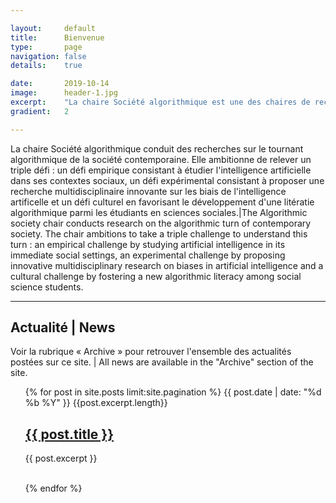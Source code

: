 ```yaml
---

layout:     default
title:      Bienvenue
type:       page
navigation: false
details:    true

date:       2019-10-14
image:      header-1.jpg
excerpt:    "La chaire Société algorithmique est une des chaires de recherche de l'institut <b>MIAI</b> (Multidisciplinary Institute in Artificial Intelligence) de l'Université Grenoble Alpes | The Algorithmic society chair is one of the research chairs of the University Grenoble Alpes <b>MIAI</b> (Multidisciplinary Institute in Artificial Intelligence)"
gradient:   2

---
```


La chaire Société algorithmique conduit des recherches sur le tournant algorithmique de la société contemporaine. Elle ambitionne de relever un triple défi : un défi empirique consistant à étudier l'intelligence artificielle dans ses contextes sociaux, un défi expérimental consistant à proposer une recherche multidisciplinaire innovante sur les biais de l'intelligence artificelle et un défi culturel en favorisant le développement d'une litératie algorithmique parmi les étudiants en sciences sociales.|The Algorithmic society chair conducts research on the algorithmic turn of contemporary society. The chair ambitions to take a triple challenge to understand this turn : an empirical challenge by studying artificial intelligence in its immediate social settings, an experimental challenge by proposing innovative multidisciplinary research on biases in artificial intelligence and a cultural challenge by fostering a new algorithmic literacy among social science students.

<hr>

<h2>Actualité | News</h2>
<p>Voir la rubrique « Archive » pour retrouver l'ensemble des actualités postées sur ce site. | All news are available in the "Archive" section of the site.</p>

<ul class="post-list">
{% for post in site.posts limit:site.pagination %}
      <span class="post-meta">{{ post.date | date: "%d %b %Y" }}
        {{post.excerpt.length}}
      </span>
      <h2>
        <a class="post-link" href="{{ post.url | prepend: site.baseurl }}">
          {{ post.title }}
        </a>
      </h2>
      <p class="post-excerpt">
        {{ post.excerpt }}
      </p>
      <br>
{% endfor %}
</ul>
